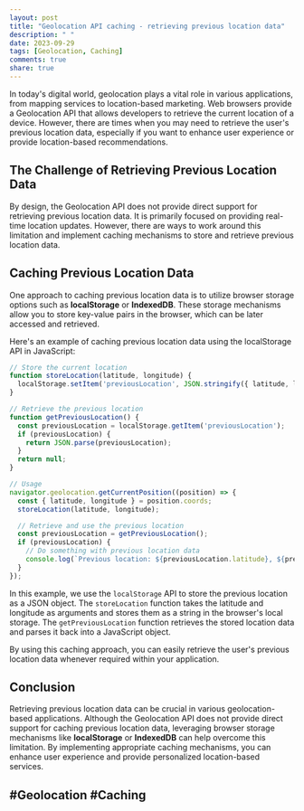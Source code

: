 ```yaml
---
layout: post
title: "Geolocation API caching - retrieving previous location data"
description: " "
date: 2023-09-29
tags: [Geolocation, Caching]
comments: true
share: true
---
```


In today's digital world, geolocation plays a vital role in various applications, from mapping services to location-based marketing. Web browsers provide a Geolocation API that allows developers to retrieve the current location of a device. However, there are times when you may need to retrieve the user's previous location data, especially if you want to enhance user experience or provide location-based recommendations.

## The Challenge of Retrieving Previous Location Data

By design, the Geolocation API does not provide direct support for retrieving previous location data. It is primarily focused on providing real-time location updates. However, there are ways to work around this limitation and implement caching mechanisms to store and retrieve previous location data.

## Caching Previous Location Data

One approach to caching previous location data is to utilize browser storage options such as **localStorage** or **IndexedDB**. These storage mechanisms allow you to store key-value pairs in the browser, which can be later accessed and retrieved.

Here's an example of caching previous location data using the localStorage API in JavaScript:

```javascript
// Store the current location
function storeLocation(latitude, longitude) {
  localStorage.setItem('previousLocation', JSON.stringify({ latitude, longitude }));
}

// Retrieve the previous location
function getPreviousLocation() {
  const previousLocation = localStorage.getItem('previousLocation');
  if (previousLocation) {
    return JSON.parse(previousLocation);
  }
  return null;
}

// Usage
navigator.geolocation.getCurrentPosition((position) => {
  const { latitude, longitude } = position.coords;
  storeLocation(latitude, longitude);

  // Retrieve and use the previous location
  const previousLocation = getPreviousLocation();
  if (previousLocation) {
    // Do something with previous location data
    console.log(`Previous location: ${previousLocation.latitude}, ${previousLocation.longitude}`);
  }
});
```

In this example, we use the `localStorage` API to store the previous location as a JSON object. The `storeLocation` function takes the latitude and longitude as arguments and stores them as a string in the browser's local storage. The `getPreviousLocation` function retrieves the stored location data and parses it back into a JavaScript object.

By using this caching approach, you can easily retrieve the user's previous location data whenever required within your application.

## Conclusion

Retrieving previous location data can be crucial in various geolocation-based applications. Although the Geolocation API does not provide direct support for caching previous location data, leveraging browser storage mechanisms like **localStorage** or **IndexedDB** can help overcome this limitation. By implementing appropriate caching mechanisms, you can enhance user experience and provide personalized location-based services.

## #Geolocation #Caching